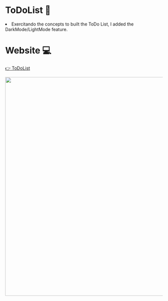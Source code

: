 # ToDoList 📝
<li>Exercitando the concepts to built the ToDo List, I added the DarkMode/LightMode feature.</li>

# Website 💻

<a href="https://yannarp.github.io/ToDoList/" rel="nofollow">:point_right: ToDoList</a></p>

<div>
<img src="https://user-images.githubusercontent.com/81976280/162551099-389cd721-e2f1-4367-a542-240c52f314d9.png" width="700px"/>
</div>

